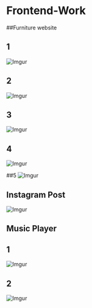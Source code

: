 # Frontend-Work

##Furniture website

## 1
![Imgur](https://i.imgur.com/GxQ1r7G.png)

## 2
![Imgur](https://i.imgur.com/Z0wP4ju.jpg)
## 3
![Imgur](https://i.imgur.com/w299930.png)

## 4
![Imgur](https://i.imgur.com/YcFMmVq.png)

##5
![Imgur](https://i.imgur.com/NPXEvJe.png)

## Instagram Post 
![Imgur](https://i.imgur.com/4azWLbm.png)



## Music Player


## 1 
![Imgur](https://i.imgur.com/xZxNXrO.png)



## 2
![Imgur](https://i.imgur.com/IxmjYhR.png)
